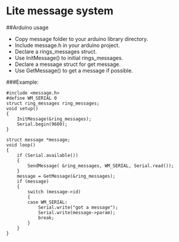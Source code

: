 Lite message system
===================

##Arduino usage
- Copy message folder to your arduino library directory.
- Include message.h in your arduino project.
- Declare a rings_messages struct.
- Use InitMessage() to initial rings_messages.
- Declare a message struct for get message.
- Use GetMessage() to get a message if possible.

###Example:

	#include <message.h>
	#define WM_SERIAL 0
	struct ring_messages ring_messages;
	void setup()
	{
	    InitMessage(&ring_messages);
	    Serial.begin(9600);
	}
	
	struct message *message;
	void loop()
	{
	    if (Serial.available())
	    {
	        SendMessage( &ring_messages, WM_SERIAL, Serial.read());
	    }
	    message = GetMessage(&ring_messages);
	    if (message)
	    {
	        switch (message->id)
	        {
	        case WM_SERIAL:
	            Serial.write("got a message");
	            Serial.write(message->param);
	            break;
	        }
	    }
	}


